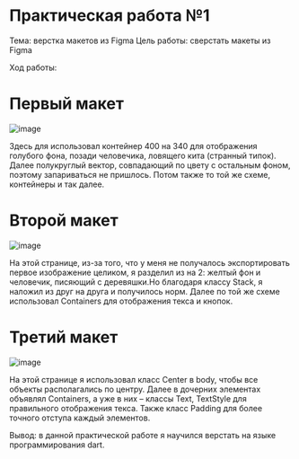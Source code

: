 # Практическая работа №1
Тема: верстка макетов из Figma
Цель работы: сверстать макеты из Figma


Ход работы:
# Первый макет


![image](https://user-images.githubusercontent.com/93879842/192147778-0a34f0ac-3276-476f-8a91-9f64a046eb6f.png)




Здесь для использовал контейнер 400 на 340 для отображения голубого фона, позади человечика, ловящего кита (странный типок). Далее полукруглый вектор, совпадающий по цвету с остальным фоном, поэтому запариваться не пришлось. Потом также то той же схеме, контейнеры и так далее.



# Второй макет



![image](https://user-images.githubusercontent.com/93879842/192147845-b3bb5b75-f232-404a-85b5-365c5a95be49.png)




На этой странице, из-за того, что у меня не получалось экспортировать первое изображение целиком, я разделил из на 2: желтый фон и человечик, писяющий с деревяшки.Но благодаря классу Stack, я наложил из друг на друга и получилось норм. Далее по той же схеме использовал Containers для отображения текса и кнопок.


# Третий макет



![image](https://user-images.githubusercontent.com/93879842/192147873-c387794b-5895-4b22-a68c-43d865d3f8a2.png)




На этой странице я использовал класс Center в body, чтобы все объекты располагались по центру. Далее в дочерних элементах объявлял Containers, а уже в них – классы Text, TextStyle для правильного отображения текса. Также класс Padding для более точного отступа каждый элементов.



Вывод: в данной практической работе я научился верстать на языке программирования dart.
